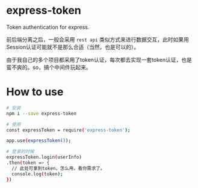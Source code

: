# express-token
Token authentication for express.

前后端分离之后，一般会采用 `rest api` 类似方式来进行数据交互，此时如果用Session认证可能就不是那么合适（当然，也是可以的）。

由于我自己的多个项目都采用了token认证，每次都去实现一套token认证，也是蛮不爽的。so，搞个中间件玩起来。

# How to use

```bash
# 安装
npm i --save express-token

# 使用
const expressToken = require('express-token');

app.use(expressToken());

# 登录的时候
expressToken.login(userInfo)
.then(token => {
  // 此处可拿到token，怎么用，看你需求了。
  console.log(token);
})

```
